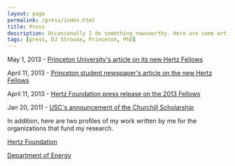 ```yaml
---
layout: page
permalink: /press/index.html
title: Press
description: Occasionally I do something newsworthy. Here are some articles touching on my work.
tags: [press, DJ Strouse, Princeton, PhD]
---
```

May 1, 2013 - [Princeton University's article on its new Hertz Fellows](http://www.princeton.edu/main/news/archive/S36/74/14S87/index.xml?section=topstories)

April 11, 2013 - [Princeton student newspaper's article on the new Hertz Fellows](http://dailyprincetonian.com/news/2013/04/sinha-13-ousterhout-13-strouse-gs-receive-hertz-fellowships-2/)

April 11, 2013 - [Hertz Foundation press release on the 2013 Fellows](http://www.hertzfoundation.org/dx/newsevents/pressrelease.aspx?d=201)

Jan 20, 2011 - [USC's announcement of the Churchill Scholarship](http://news.usc.edu/#!/article/28075/First-USC-Student-to-Receive-Churchill-Scholarship)


In addition, here are two profiles of my work written by me for the organizations that fund my research.

[Hertz Foundation](http://www.hertzfoundation.org/dx/fellows/fellow_profile.aspx?d=11253)

[Department of Energy](http://www.krellinst.org/csgf/community/fellows/profile?n=strouse2012)
